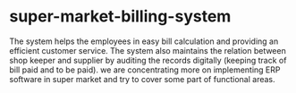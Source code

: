 # super-market-billing-system
The system helps the employees in easy bill calculation and providing an efficient customer service. The system also maintains the relation between shop keeper and supplier by auditing the records digitally (keeping track of bill paid and to be paid). we are concentrating more on implementing ERP software in super market and try to cover some part of functional areas.
